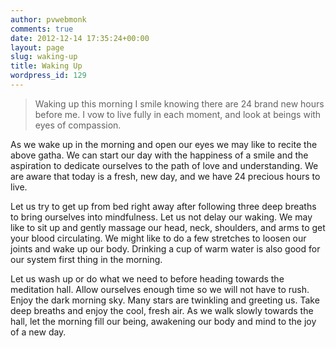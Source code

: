```yaml
---
author: pvwebmonk
comments: true
date: 2012-12-14 17:35:24+00:00
layout: page
slug: waking-up
title: Waking Up
wordpress_id: 129
---
```


> Waking up this morning I smile
knowing there are 24 brand new hours before me.
I vow to live fully in each moment,
and look at beings with eyes of compassion.


As we wake up in the morning and open our eyes we may like to recite the above gatha. We can start our day with the happiness of a smile and the aspiration to dedicate ourselves to the path of love and understanding. We are aware that today is a fresh, new day, and we have 24 precious hours to live.

Let us try to get up from bed right away after following three deep breaths to bring ourselves into mindfulness. Let us not delay our waking. We may like to sit up and gently massage our head, neck, shoulders, and arms to get your blood circulating. We might like to do a few stretches to loosen our joints and wake up our body. Drinking a cup of warm water is also good for our system first thing in the morning.

Let us wash up or do what we need to before heading towards the meditation hall. Allow ourselves enough time so we will not have to rush. Enjoy the dark morning sky. Many stars are twinkling and greeting us. Take deep breaths and enjoy the cool, fresh air. As we walk slowly towards the hall, let the morning fill our being, awakening our body and mind to the joy of a new day.
